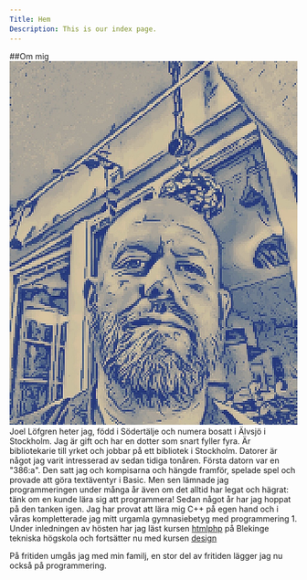 ```yaml
---
Title: Hem
Description: This is our index page.
---
```


##Om mig
<img class="me-img" src="assets/img/me3.jpg" alt= "Bild på Joel Löfgren">
Joel Löfgren heter jag, född i Södertälje och numera bosatt i Älvsjö i Stockholm. Jag är gift och har en dotter som snart fyller fyra. Är bibliotekarie till yrket och jobbar på ett bibliotek i Stockholm. Datorer är något jag varit intresserad av sedan tidiga tonåren. Första datorn var en "386:a". Den satt jag och kompisarna och hängde framför, spelade spel och provade att göra textäventyr i Basic. Men sen lämnade jag programmeringen under många år även om det alltid har legat och hägrat: tänk om en kunde lära sig att programmera! Sedan något år har jag hoppat på den tanken igen. Jag har provat att lära mig C++ på egen hand och i våras kompletterade jag mitt urgamla gymnasiebetyg med programmering 1. Under inledningen av hösten har jag läst kursen [htmlphp](https://dbwebb.se/kurser/htmlphp) på Blekinge tekniska högskola och fortsätter nu med kursen [design](https://dbwebb.se/kurser/design-v3)

På fritiden umgås jag med min familj, en stor del av fritiden lägger jag nu också på programmering.